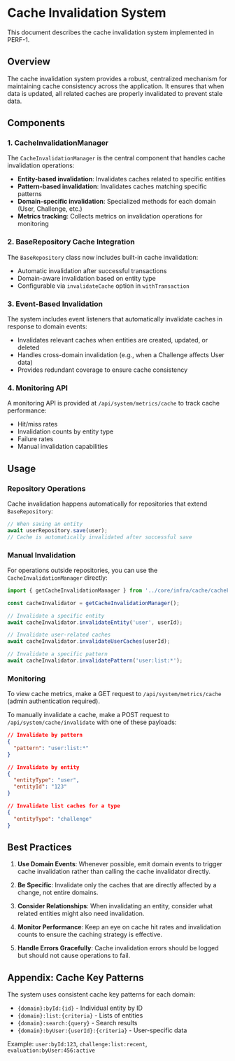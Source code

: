 # Cache Invalidation System

This document describes the cache invalidation system implemented in PERF-1.

## Overview

The cache invalidation system provides a robust, centralized mechanism for maintaining cache consistency across the application. It ensures that when data is updated, all related caches are properly invalidated to prevent stale data.

## Components

### 1. CacheInvalidationManager

The `CacheInvalidationManager` is the central component that handles cache invalidation operations:

- **Entity-based invalidation**: Invalidates caches related to specific entities
- **Pattern-based invalidation**: Invalidates caches matching specific patterns
- **Domain-specific invalidation**: Specialized methods for each domain (User, Challenge, etc.)
- **Metrics tracking**: Collects metrics on invalidation operations for monitoring

### 2. BaseRepository Cache Integration

The `BaseRepository` class now includes built-in cache invalidation:

- Automatic invalidation after successful transactions
- Domain-aware invalidation based on entity type
- Configurable via `invalidateCache` option in `withTransaction`

### 3. Event-Based Invalidation

The system includes event listeners that automatically invalidate caches in response to domain events:

- Invalidates relevant caches when entities are created, updated, or deleted
- Handles cross-domain invalidation (e.g., when a Challenge affects User data)
- Provides redundant coverage to ensure cache consistency

### 4. Monitoring API

A monitoring API is provided at `/api/system/metrics/cache` to track cache performance:

- Hit/miss rates
- Invalidation counts by entity type
- Failure rates
- Manual invalidation capabilities

## Usage

### Repository Operations

Cache invalidation happens automatically for repositories that extend `BaseRepository`:

```javascript
// When saving an entity
await userRepository.save(user);
// Cache is automatically invalidated after successful save
```

### Manual Invalidation

For operations outside repositories, you can use the `CacheInvalidationManager` directly:

```javascript
import { getCacheInvalidationManager } from '../core/infra/cache/cacheFactory.js';

const cacheInvalidator = getCacheInvalidationManager();

// Invalidate a specific entity
await cacheInvalidator.invalidateEntity('user', userId);

// Invalidate user-related caches
await cacheInvalidator.invalidateUserCaches(userId);

// Invalidate a specific pattern
await cacheInvalidator.invalidatePattern('user:list:*');
```

### Monitoring

To view cache metrics, make a GET request to `/api/system/metrics/cache` (admin authentication required).

To manually invalidate a cache, make a POST request to `/api/system/cache/invalidate` with one of these payloads:

```json
// Invalidate by pattern
{
  "pattern": "user:list:*"
}

// Invalidate by entity
{
  "entityType": "user",
  "entityId": "123"
}

// Invalidate list caches for a type
{
  "entityType": "challenge"
}
```

## Best Practices

1. **Use Domain Events**: Whenever possible, emit domain events to trigger cache invalidation rather than calling the cache invalidator directly.

2. **Be Specific**: Invalidate only the caches that are directly affected by a change, not entire domains.

3. **Consider Relationships**: When invalidating an entity, consider what related entities might also need invalidation.

4. **Monitor Performance**: Keep an eye on cache hit rates and invalidation counts to ensure the caching strategy is effective.

5. **Handle Errors Gracefully**: Cache invalidation errors should be logged but should not cause operations to fail.

## Appendix: Cache Key Patterns

The system uses consistent cache key patterns for each domain:

- `{domain}:byId:{id}` - Individual entity by ID
- `{domain}:list:{criteria}` - Lists of entities
- `{domain}:search:{query}` - Search results
- `{domain}:byUser:{userId}:{criteria}` - User-specific data

Example: `user:byId:123`, `challenge:list:recent`, `evaluation:byUser:456:active` 